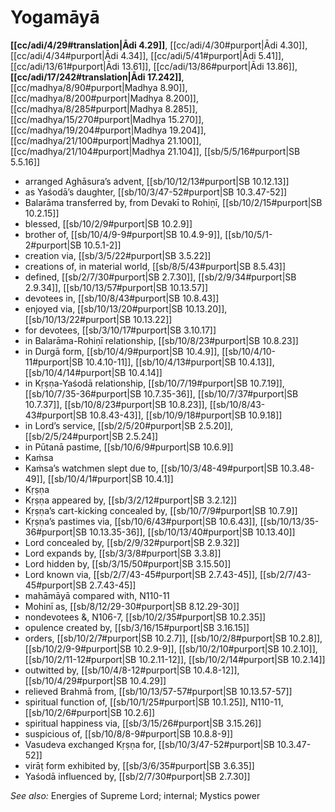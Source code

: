 # Yogamāyā

**[[cc/adi/4/29#translation|Ādi 4.29]]**, [[cc/adi/4/30#purport|Ādi 4.30]], [[cc/adi/4/34#purport|Ādi 4.34]], [[cc/adi/5/41#purport|Ādi 5.41]], [[cc/adi/13/61#purport|Ādi 13.61]], [[cc/adi/13/86#purport|Ādi 13.86]], **[[cc/adi/17/242#translation|Ādi 17.242]]**, [[cc/madhya/8/90#purport|Madhya 8.90]], [[cc/madhya/8/200#purport|Madhya 8.200]], [[cc/madhya/8/285#purport|Madhya 8.285]], [[cc/madhya/15/270#purport|Madhya 15.270]], [[cc/madhya/19/204#purport|Madhya 19.204]], [[cc/madhya/21/100#purport|Madhya 21.100]], [[cc/madhya/21/104#purport|Madhya 21.104]], [[sb/5/5/16#purport|SB 5.5.16]]

* arranged Aghāsura’s advent, [[sb/10/12/13#purport|SB 10.12.13]]
* as Yaśodā’s daughter, [[sb/10/3/47-52#purport|SB 10.3.47-52]]
* Balarāma transferred by, from Devakī to Rohiṇī, [[sb/10/2/15#purport|SB 10.2.15]]
* blessed, [[sb/10/2/9#purport|SB 10.2.9]]
* brother of, [[sb/10/4/9-9#purport|SB 10.4.9-9]], [[sb/10/5/1-2#purport|SB 10.5.1-2]]
* creation via, [[sb/3/5/22#purport|SB 3.5.22]]
* creations of, in material world, [[sb/8/5/43#purport|SB 8.5.43]]
* defined, [[sb/2/7/30#purport|SB 2.7.30]], [[sb/2/9/34#purport|SB 2.9.34]], [[sb/10/13/57#purport|SB 10.13.57]]
* devotees in, [[sb/10/8/43#purport|SB 10.8.43]]
* enjoyed via, [[sb/10/13/20#purport|SB 10.13.20]], [[sb/10/13/22#purport|SB 10.13.22]]
* for devotees, [[sb/3/10/17#purport|SB 3.10.17]]
* in Balarāma-Rohiṇī relationship, [[sb/10/8/23#purport|SB 10.8.23]]
* in Durgā form, [[sb/10/4/9#purport|SB 10.4.9]], [[sb/10/4/10-11#purport|SB 10.4.10-11]], [[sb/10/4/13#purport|SB 10.4.13]], [[sb/10/4/14#purport|SB 10.4.14]]
* in Kṛṣṇa-Yaśodā relationship, [[sb/10/7/19#purport|SB 10.7.19]], [[sb/10/7/35-36#purport|SB 10.7.35-36]], [[sb/10/7/37#purport|SB 10.7.37]], [[sb/10/8/23#purport|SB 10.8.23]], [[sb/10/8/43-43#purport|SB 10.8.43-43]], [[sb/10/9/18#purport|SB 10.9.18]]
* in Lord’s service, [[sb/2/5/20#purport|SB 2.5.20]], [[sb/2/5/24#purport|SB 2.5.24]]
* in Pūtanā pastime, [[sb/10/6/9#purport|SB 10.6.9]]
* Kaṁsa
* Kaṁsa’s watchmen slept due to, [[sb/10/3/48-49#purport|SB 10.3.48-49]], [[sb/10/4/1#purport|SB 10.4.1]]
* Kṛṣṇa
* Kṛṣṇa appeared by, [[sb/3/2/12#purport|SB 3.2.12]]
* Kṛṣṇa’s cart-kicking concealed by, [[sb/10/7/9#purport|SB 10.7.9]]
* Kṛṣṇa’s pastimes via, [[sb/10/6/43#purport|SB 10.6.43]], [[sb/10/13/35-36#purport|SB 10.13.35-36]], [[sb/10/13/40#purport|SB 10.13.40]]
* Lord concealed by, [[sb/2/9/32#purport|SB 2.9.32]]
* Lord expands by, [[sb/3/3/8#purport|SB 3.3.8]]
* Lord hidden by, [[sb/3/15/50#purport|SB 3.15.50]]
* Lord known via, [[sb/2/7/43-45#purport|SB 2.7.43-45]], [[sb/2/7/43-45#purport|SB 2.7.43-45]]
* mahāmāyā compared with, N110-11
* Mohinī as, [[sb/8/12/29-30#purport|SB 8.12.29-30]]
* nondevotees &, N106-7, [[sb/10/2/35#purport|SB 10.2.35]]
* opulence created by, [[sb/3/16/15#purport|SB 3.16.15]]
* orders, [[sb/10/2/7#purport|SB 10.2.7]], [[sb/10/2/8#purport|SB 10.2.8]], [[sb/10/2/9-9#purport|SB 10.2.9-9]], [[sb/10/2/10#purport|SB 10.2.10]], [[sb/10/2/11-12#purport|SB 10.2.11-12]], [[sb/10/2/14#purport|SB 10.2.14]]
* outwitted by, [[sb/10/4/8-12#purport|SB 10.4.8-12]], [[sb/10/4/29#purport|SB 10.4.29]]
* relieved Brahmā from, [[sb/10/13/57-57#purport|SB 10.13.57-57]]
* spiritual function of, [[sb/10/1/25#purport|SB 10.1.25]], N110-11, [[sb/10/2/6#purport|SB 10.2.6]]
* spiritual happiness via, [[sb/3/15/26#purport|SB 3.15.26]]
* suspicious of, [[sb/10/8/8-9#purport|SB 10.8.8-9]]
* Vasudeva exchanged Kṛṣṇa for, [[sb/10/3/47-52#purport|SB 10.3.47-52]]
* virāṭ form exhibited by, [[sb/3/6/35#purport|SB 3.6.35]]
* Yaśodā influenced by, [[sb/2/7/30#purport|SB 2.7.30]]

*See also:* Energies of Supreme Lord; internal; Mystics power
